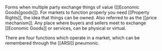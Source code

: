 Forms when multiple party exchange things of value ([[Economic Goods|goods]]). For markets to function properly you need [[Property Rights]], the idea that things can be owned. Also referred to as the [[price mechanism]]. Any place where buyers and sellers meet to exchange [[Economic Goods]] or services, can be physical or virtual.

There are four functions which operate in a market, which can be remembered through the [[ARSI]] pneumonic.
